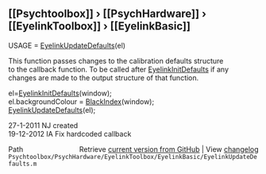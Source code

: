 ## [[Psychtoolbox]] &#8250; [[PsychHardware]] &#8250; [[EyelinkToolbox]] &#8250; [[EyelinkBasic]]

USAGE = [EyelinkUpdateDefaults](EyelinkUpdateDefaults)(el)   
  
This function passes changes to the calibration defaults structure  
to the callback function. To be called after [EyelinkInitDefaults](EyelinkInitDefaults) if any  
changes are made to the output structure of that function.  
  
el=[EyelinkInitDefaults](EyelinkInitDefaults)(window);  
el.backgroundColour = [BlackIndex](BlackIndex)(window);  
[EyelinkUpdateDefaults](EyelinkUpdateDefaults)(el);  
  
27-1-2011 NJ created   
19-12-2012 IA Fix hardcoded callback   




<div class="code_header" style="text-align:right;">
  <span style="float:left;">Path&nbsp;&nbsp;</span> <span class="counter">Retrieve <a href=
  "https://raw.github.com/Psychtoolbox-3/Psychtoolbox-3/beta/Psychtoolbox/PsychHardware/EyelinkToolbox/EyelinkBasic/EyelinkUpdateDefaults.m">current version from GitHub</a> | View <a href=
  "https://github.com/Psychtoolbox-3/Psychtoolbox-3/commits/beta/Psychtoolbox/PsychHardware/EyelinkToolbox/EyelinkBasic/EyelinkUpdateDefaults.m">changelog</a></span>
</div>
<div class="code">
  <code>Psychtoolbox/PsychHardware/EyelinkToolbox/EyelinkBasic/EyelinkUpdateDefaults.m</code>
</div>

